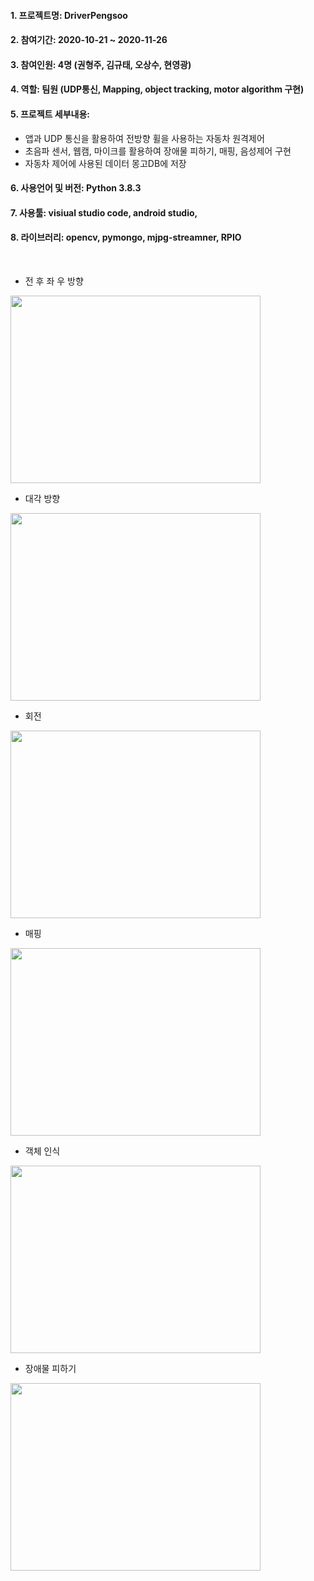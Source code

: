 #### 1. 프로젝트명: DriverPengsoo
#### 2. 참여기간: 2020-10-21 ~ 2020-11-26
#### 3. 참여인원: 4명 (권형주, 김규태, 오상수, 현영광)
#### 4. 역할: 팀원 (UDP통신, Mapping, object tracking, motor algorithm 구현)
#### 5. 프로젝트 세부내용:
   - 앱과 UDP 통신을 활용하여 전방향 휠을 사용하는 자동차 원격제어
   - 초음파 센서, 웹캠, 마이크를 활용하여 장애물 피하기, 매핑, 음성제어 구현
   - 자동차 제어에 사용된 데이터 몽고DB에 저장
#### 6. 사용언어 및 버전: Python 3.8.3
#### 7. 사용툴: visiual studio code, android studio, 
#### 8. 라이브러리: opencv, pymongo, mjpg-streamner, RPIO
   
      
<br>

 - 전 후 좌 우 방향
<!-- ![ezgif com-gif-maker (1)](https://user-images.githubusercontent.com/73815944/106848726-db2aca00-66f4-11eb-938e-7a0a59c81e7c.gif)   -->
<img src="https://user-images.githubusercontent.com/73815944/106848726-db2aca00-66f4-11eb-938e-7a0a59c81e7c.gif"  width="400" height="300">

- 대각 방향
<!-- ![ezgif com-gif-maker (1)](https://user-images.githubusercontent.com/73815944/106849158-8cc9fb00-66f5-11eb-8f1c-ea61e527b9f2.gif)    -->
<img src="https://user-images.githubusercontent.com/73815944/106849158-8cc9fb00-66f5-11eb-8f1c-ea61e527b9f2.gif"  width="400" height="300">

 - 회전
<!-- ![ezgif com-gif-maker](https://user-images.githubusercontent.com/73815944/106849594-4de87500-66f6-11eb-996b-4efd4ccb269c.gif)    -->
<img src="https://user-images.githubusercontent.com/73815944/106849594-4de87500-66f6-11eb-996b-4efd4ccb269c.gif"  width="400" height="300">

 - 매핑
<!-- ![ezgif com-gif-maker-mapping](https://user-images.githubusercontent.com/73815944/106855032-a3754f80-66ff-11eb-97e5-473442d8533a.gif)    -->
<img src="https://user-images.githubusercontent.com/73815944/106855032-a3754f80-66ff-11eb-97e5-473442d8533a.gif"  width="400" height="300">

 - 객체 인식
<!-- ![ezgif com-gif-maker-detect](https://user-images.githubusercontent.com/73815944/106855035-a40de600-66ff-11eb-8e59-7f8da6720928.gif)    -->
<img src="https://user-images.githubusercontent.com/73815944/106855035-a40de600-66ff-11eb-8e59-7f8da6720928.gif"  width="400" height="300">

 - 장애물 피하기
<!-- ![ezgif com-gif-maker-move](https://user-images.githubusercontent.com/73815944/106855024-a112f580-66ff-11eb-898c-0df743c9ca4d.gif)    -->
<img src="https://user-images.githubusercontent.com/73815944/106855024-a112f580-66ff-11eb-898c-0df743c9ca4d.gif"  width="400" height="300">
